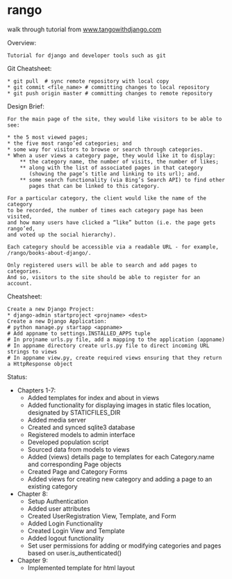 rango
=====

walk through tutorial from www.tangowithdjango.com

Overview:

    Tutorial for django and developer tools such as git

Git Cheatsheet:

    * git pull  # sync remote repository with local copy
    * git commit <file_name> # committing changes to local repository
    * git push origin master # committing changes to remote repository

Design Brief:

    For the main page of the site, they would like visitors to be able to see:

    * the 5 most viewed pages;
    * the five most rango’ed categories; and
    * some way for visitors to browse or search through categories.
    * When a user views a category page, they would like it to display:
        ** the category name, the number of visits, the number of likes;
        ** along with the list of associated pages in that category 
           (showing the page’s title and linking to its url); and.
        ** some search functionality (via Bing’s Search API) to find other 
           pages that can be linked to this category.

    For a particular category, the client would like the name of the category 
    to be recorded, the number of times each category page has been visited, 
    and how many users have clicked a “like” button (i.e. the page gets rango’ed, 
    and voted up the social hierarchy).

    Each category should be accessible via a readable URL - for example, 
    /rango/books-about-django/.

    Only registered users will be able to search and add pages to categories. 
    And so, visitors to the site should be able to register for an account.

Cheatsheet:

    Create a new Django Project:
    * django-admin startproject <projname> <dest>
    Create a new Django Application:
    # python manage.py startapp <appname>
    # Add appname to settings.INSTALLED_APPS tuple
    # In projname urls.py file, add a mapping to the application (appname)
    # In appname directory create urls.py file to direct incoming URL strings to views
    # In appname view.py, create required views ensuring that they return a HttpResponse object


Status:

+ Chapters 1-7:
    * Added templates for index and about in views
    * Added functionality for displaying images in static files location, designated by STATICFILES_DIR
    * Added media server
    * Created and synced sqlite3 database
    * Registered models to admin interface
    * Developed population script
    * Sourced data from models to views
    * Added (views) details page to templates for each Category.name and corresponding Page objects
    * Created Page and Category Forms
    * Added views for creating new category and adding a page to an existing category
+ Chapter 8:
    * Setup Authentication
    * Added user attributes
    * Created UserRegistration View, Template, and Form
    * Added Login Functionality
    * Created Login View and Template
    * Added logout functionality
    * Set user permissions for adding or modifying categories and pages based on user.is_authenticated()
+ Chapter 9:
    * Implemented template for html layout